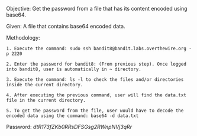Objective: Get the password from a file that has its content encoded using base64.

Given: A file that contains base64 encoded data.

Methodology:

    1. Execute the command: sudo ssh bandit8@bandit.labs.overthewire.org -p 2220

    2. Enter the password for bandit8: (From previous step). Once logged into bandit8, user is automatically in ~ directory.

    3. Execute the command: ls -l to check the files and/or directories inside the current directory.

    4. After executing the previous command, user will find the data.txt file in the current directory.

    5. To get the password from the file, user would have to decode the encoded data using the command: base64 -d data.txt


Password: *dtR173fZKb0RRsDFSGsg2RWnpNVj3qRr*